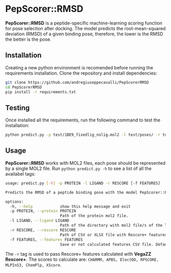 # PepScorer::RMSD

**PepScorer::RMSD** is a peptide-specific machine-learning scoring function for pose selection after docking. The model predicts the root-mean-squared deviation (RMSD) of a given binding pose, therefore, the lower is the RMSD the better is the pose.

## Installation

Creating a new python environment is recomended before running the requirements installation.
Clone the repository and install dependencies:

```bash
git clone https://github.com/andregiuseppecavalli/PepScorerRMSD
cd PepScorerRMSD
pip install -r requirements.txt
```

## Testing

Once installed all the requirements, run the following command to test the installation:

```bash
python predict.py -p test/1BE9_fixedlig_nolig.mol2 -l test/poses/ -r test/rescore.xlsx
```

## Usage

**PepScorer::RMSD** works with MOL2 files, each pose should be represented by a single MOL2 file.
Run `python predict.py -h` to see a list of all the availabel tags:

```bash
usage: predict.py [-h] -p PROTEIN -l LIGAND -r RESCORE [-f FEATURES]

Predicts the RMSD of a peptide binding pose with the model PepScorer::RMSD

options:
  -h, --help            show this help message and exit
  -p PROTEIN, --protein PROTEIN
                        Path of the protein mol2 file.
  -l LIGAND, --ligand LIGAND
                        Path of the directory with mol2 file/s of the ligand/s.
  -r RESCORE, --rescore RESCORE
                        Path of CSV or XLSX file with Rescore+ features.
  -f FEATURES, --features FEATURES
                        Save or not calculated features CSV file. Default is "False", write "True" to save.
```

The `-r` tag is used to pass Rescore+ features calculated with **VegaZZ Rescore+**.
The scores to calculate are: `CHARMM, APBS, ElectDD, RPSCORE, MLPInS3, ChemPlp, XScore`.